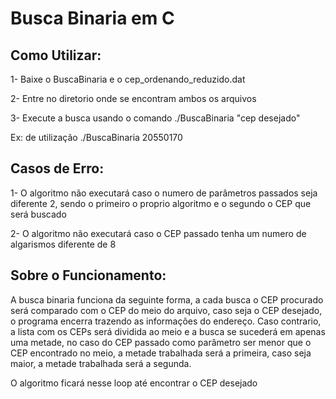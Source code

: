 # Busca Binaria em C

## Como Utilizar:

1- Baixe o BuscaBinaria e o cep_ordenando_reduzido.dat

2- Entre no diretorio onde se encontram ambos os arquivos

3- Execute a busca usando o comando ./BuscaBinaria "cep desejado"

  Ex: de utilização ./BuscaBinaria 20550170


## Casos de Erro:

1- O algoritmo não executará caso o numero de parâmetros passados seja diferente 2, sendo o primeiro o proprio algoritmo e o segundo o CEP que será buscado

2- O algoritmo não executará caso o CEP passado tenha um numero de algarismos diferente de 8


## Sobre o Funcionamento:

A busca binaria funciona da seguinte forma, a cada busca o CEP procurado será comparado com o CEP do meio do arquivo, caso seja o CEP desejado, o programa encerra trazendo as informações do endereço.
Caso contrario, a lista com os CEPs será dividida ao meio e a busca se sucederá em apenas uma metade, no caso do CEP passado como parâmetro ser menor que o CEP encontrado no meio, a metade trabalhada será a primeira, caso seja maior, a metade trabalhada será a segunda.


O algoritmo ficará nesse loop até encontrar o CEP desejado
